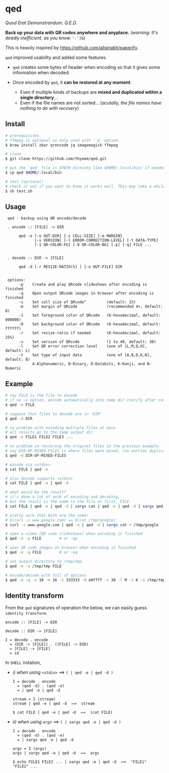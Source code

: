 # qed

_Quod Erat Demonstrandum_. _Q.E.D._

__Back up your data with QR codes anywhere and anyplace.__  (_warning: It's deadly inefficient, as you know._ `'-']b`)

This is heavily inspired by https://github.com/alisinabh/paperify.

`qed` improved usability and added some features.

- `qed` creates some bytes of header when encoding so that it gives some information when decoded.
- Once encoded by `qed`, it __can be restored at any moment__.

  - Even if multiple kinds of backups are __mixed and duplicated within a single directory__...
  - Even if the file names are not sorted... (_acutally, the file names have nothing to do with recovery_)



## Install
```sh
# prerequisites
# ffmpeg is optional as only used with '-p' option.
$ brew install zbar qrencode jq imagemagick ffmpeg

# clone
$ git clone https://github.com/thyeem/qed.git

# put the 'qed' file in $PATH direcoty like $HOME/.local/bin/ if needed
$ cp qed $HOME/.local/bin

# test (optional)
# check it out if you want to know it works well. This may take a while.
$ sh test.sh
```

## Usage
```plain
 qed - backup using QR encode/decode

 . encode :: [FILE] -> DIR

      qed -e [-o OUT-DIR] [-s CELL-SIZE] [-m MARGIN]
             [-v VERSION] [-l ERROR-CORRECTION-LEVEL] [-t DATA-TYPE]
             [-1 QR-COLOR-FG] [-0 QR-COLOR-BG] [-p] [-q] FILE ...


 . decode :: DIR -> [FILE]

      qed -d [-r RESIZE-RATIO(%) ] [-o OUT-FILE] DIR


 options:
      -p    Create and play QRcode slideshows after encoding is finished
      -q    Open output QRcode images in browser after encoding is finished
      -s    Set cell size of QRcode"         (default: 15)
      -m    Set margin of QRcode             (recommended 4+, default: 8)
      -1    Set foreground color of QRcode   (6-hexadecimal, default: 000000)
      -0    Set background color of QRcode   (6-hexadecimal, default: ffffff)
      -r    Set resize-ratio if needed       (6-hexadecimal, default: 25%)
      -v    Set version of QRcode            (1 to 40, default: 38)
      -l    Set QR error correction level    (one of [L,M,Q,H], default: L)
      -t    Set type of input data           (one of [A,B,D,K,N], default: B)
            A-Alphanumeric, B-Binary, D-Databits, K-Kanji, and N-Numeric
```


## Example
```sh
# say FILE is the file to encode
# if no -o option, encode automatically into temp dir (notify after completion)
$ qed -e FILE

# suppose that files to decode are in 'DIR'
$ qed -d DIR

# no problem with encoding multiple files at once
# all results go to the temp output dir
$ qed -e FILE1 FILE2 FILE3 ...

# no problem in restoring the original files in the previous example.
# say DIR-OF-MIXED-FILES is where files were mixed. (no worries duplicated data either)
$ qed -d DIR-OF-MIXED-FILES

# encode via <stdin>
$ cat FILE | qed -e

# also decode supports <stdin>
$ cat FILE | qed -e | qed -d

# what would be the result?
# it's done a lot of work of encoding and decoding,
# but the result is the same to the file at first, FILE.
$ cat FILE | qed -e | qed -d | xargs cat | qed -e | qed -d | xargs qed -e | qed -d

# pretty sure that both are the same!
# $(curl -s www.google.com) == $(cat /tmp/google)
$ curl -s www.google.com | qed -e | qed -d | xargs cat > /tmp/google

# open a video (QR code slideshows) when encoding is finished
$ qed -e -p FILE        # or -ep

# open QR code images on browser when encoding is finished
$ qed -e -q FILE        # or -eq

# set output directory to /tmp/tmp
$ qed -e -o /tmp/tmp FILE

# encode/decode with full of options
$ qed -e -q -s 10 -m 16 -1 333333 -0 e0ffff -v 30 -l M -t K -o /tmp/tmp FILE | qed -d -r 33%
```

## Identity transform
From the `qed` signatures of operation the below, we can easily guess `identity transform`.

```
encode :: [FILE] -> DIR

decode :: DIR -> [FILE]

I = decode . encode
  = (DIR -> [FILE]) . ([FILE] -> DIR)
  = [FILE] -> [FILE]
  = id
```

In `SHELL` notation,


- _i) when using `<stdin>`_ ⟹ `( | qed -e | qed -d )`

  ```
  I = decode . encode
    = (qed -d) . (qed -e)
    = | qed -e | qed -d

  stream = I (stream)
  stream | qed -e | qed -d  ⟹  stream

  $ cat FILE | qed -e | qed -d  ⟹  (cat FILE)
  ```


- _ii) when using `args`_ ⟹ `( | xargs qed -e | qed -d )`

  ```
  I = decode . encode
    = (qed -d) . (qed -e)
    = | xargs qed -e | qed -d

  args = I (args)
  args | xargs qed -e | qed -d  ⟹  args

  $ echo FILE1 FILE2 ... | xargs qed -e | qed -d  ⟹  "FILE1" "FILE2" ...
  ```

